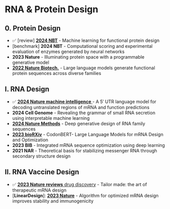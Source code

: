 # RNA & Protein Design

## 0. Protein Design

* ✅ \[review] [**2024 NBT**](https://www.nature.com/articles/s41587-024-02127-0) - Machine learning for functional protein design
* \[benchmark] **2024 NBT** - Computational scoring and experimental evaluation of enzymes generated by neural networks
* **2023 Nature** - Illuminating protein space with a programmable generative model&#x20;
* [**2022 Nature Biotech.**](https://www.nature.com/articles/s41587-022-01618-2) - Large language models generate functional protein sequences across diverse families

## I. RNA Design&#x20;

* ✅ [**2024 Nature machine intelligence** ](https://www.nature.com/articles/s42256-024-00823-9)- A 5′ UTR language model for decoding untranslated regions of mRNA and function predictions
* **2024 Cell Genome** - Revealing the grammar of small RNA secretion using interpretable machine learning
* [**2024 Nature Methods**](https://www.nature.com/articles/s41592-023-02148-8) - Deep generative design of RNA family sequences
* [**2023 bioRXiv**](https://doi.org/10.1101/2023.09.09.556981) - CodonBERT- Large Language Models for mRNA Design and Optimization
* **2023 BIB** - Integrated mRNA sequence optimization using deep learning
* **2021 NAR** - Theoretical basis for stabilizing messenger RNA through secondary structure design

## II. RNA Vaccine Design

* ✅ [**2023 Nature reviews** drug discovery](https://www.nature.com/articles/s41573-023-00827-x) - Tailor made: the art of therapeutic mRNA design&#x20;
* \[**LinearDesign**]: [**2023 Nature**](https://www.nature.com/articles/s41586-023-06127-z) - Algorithm for optimized mRNA design improves stability and immunogenicity

